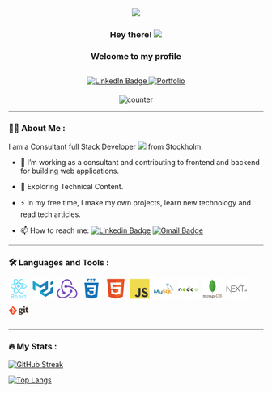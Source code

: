 <div id="header" align="center">
  <img src="https://demux.in/images/hire/codingGuy.svg" width="200"/>
  
  <h3>
    Hey there!
  <img src="https://media.giphy.com/media/hvRJCLFzcasrR4ia7z/giphy.gif" width="30px"/>
  </h3>
  <h3>Welcome to my profile </h3>
  <div id="badges" style='margin:30px 0 20px'>
    <a href="https://www.linkedin.com/in/andrea-agosta85/">
      <img src="https://img.shields.io/badge/LinkedIn-blue?style=for-the-badge&logo=linkedin&logoColor=white" alt="LinkedIn Badge"/>
    </a>
    <a href="http://agostadev.great-site.net/">
      <img src="https://img.shields.io/badge/Portfolio-brightgreen?style=for-the-badge&logoColor=white" alt="Portfolio"/>
    </a>
  </div>
  <img src="https://komarev.com/ghpvc/?username=Andrea-Agosta&style=flat-square&color=blue" alt="counter"/>
</div>
<hr style='background-color: gray;'>

### :man_technologist: About Me :
I am a Consultant full Stack Developer <img src="https://media.giphy.com/media/WUlplcMpOCEmTGBtBW/giphy.gif" width="30"> from Stockholm.

- :telescope: I’m working as a consultant and contributing to frontend and backend for building web applications.

- :seedling: Exploring Technical Content.

- :zap: In my free time, I make my own projects, learn new technology and read tech articles.

- :mailbox: How to reach me: [![Linkedin Badge](https://img.shields.io/badge/-LinkedIn-blue?style=flat&logo=Linkedin&logoColor=white)](https://www.linkedin.com/in/andrea-agosta85/)
[![Gmail Badge](https://img.shields.io/badge/-gmail-EA4335?style=flat&logo=gmail&logoColor=white)](mailto:andrea.agosta@appliedtechnology.se)

<hr style='background-color: gray;'>

### :hammer_and_wrench: Languages and Tools :

<div>
  <img src="https://github.com/devicons/devicon/blob/master/icons/react/react-original-wordmark.svg" title="React" alt="React" width="40" height="40"/>&nbsp;
  <img src="https://github.com/devicons/devicon/blob/master/icons/materialui/materialui-original.svg" title="Material UI" alt="Material UI" width="40" height="40"/>&nbsp;
  <img src="https://github.com/devicons/devicon/blob/master/icons/redux/redux-original.svg" title="Redux" alt="Redux " width="40" height="40"/>&nbsp;
  <img src="https://github.com/devicons/devicon/blob/master/icons/css3/css3-plain-wordmark.svg"  title="CSS3" alt="CSS" width="40" height="40"/>&nbsp;
  <img src="https://github.com/devicons/devicon/blob/master/icons/html5/html5-original.svg" title="HTML5" alt="HTML" width="40" height="40"/>&nbsp;
  <img src="https://github.com/devicons/devicon/blob/master/icons/javascript/javascript-original.svg" title="JavaScript" alt="JavaScript" width="40" height="40"/>&nbsp;
  <img src="https://github.com/devicons/devicon/blob/master/icons/mysql/mysql-original-wordmark.svg" title="MySQL"  alt="MySQL" width="40" height="40"/>&nbsp;
  <img src="https://github.com/devicons/devicon/blob/master/icons/nodejs/nodejs-original-wordmark.svg" title="NodeJS" alt="NodeJS" width="40" height="40"/>&nbsp;
  <img src="https://github.com/devicons/devicon/blob/master/icons/mongodb/mongodb-original-wordmark.svg" title="MongoDB" alt="MongoDB" width="40" height="40"/>&nbsp;
  <img src="https://github.com/devicons/devicon/blob/master/icons/nextjs/nextjs-original-wordmark.svg" title="NextJS" alt="NextJS" width="40" height="40"/>&nbsp;
  <img src="https://github.com/devicons/devicon/blob/master/icons/git/git-original-wordmark.svg" title="Git" alt="Git" width="40" height="40"/>
</div>

<hr style='background-color: gray;'>

### :fire: My Stats :

[![GitHub Streak](http://github-readme-streak-stats.herokuapp.com?user=Andrea-Agosta&theme=highcontrast)](https://git.io/streak-stats)

[![Top Langs](https://github-readme-stats.vercel.app/api/top-langs/?username=Andrea-Agosta&layout=compact&theme=vision-friendly-dark)](https://github.com/anuraghazra/github-readme-stats)
